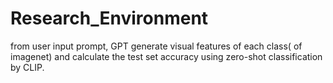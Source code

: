 # Research_Environment

from user input prompt, GPT generate visual features of each class( of imagenet) and calculate the test set accuracy using zero-shot classification by CLIP.

